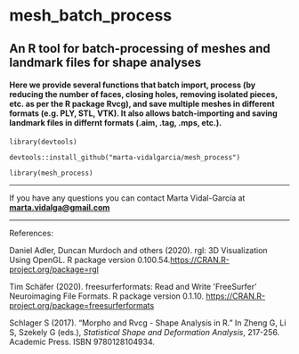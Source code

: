# mesh_batch_process

## An R tool for batch-processing of meshes and landmark files for shape analyses

#### Here we provide several functions that batch import, process (by  reducing the number of faces, closing holes, removing isolated pieces, etc. as per the R package Rvcg), and save multiple meshes in different formats (e.g. PLY, STL, VTK). It also allows batch-importing and saving landmark files in differnt formats (.aim, .tag, .mps, etc.).

`library(devtools)`

`devtools::install_github("marta-vidalgarcia/mesh_process")`

`library(mesh_process)`

***

If you have any questions you can contact Marta Vidal-García at **marta.vidalga@gmail.com**

***

References:

Daniel Adler, Duncan Murdoch and others (2020). rgl: 3D Visualization Using OpenGL. 
R package version 0.100.54.https://CRAN.R-project.org/package=rgl

Tim Schäfer (2020). freesurferformats: Read and Write 'FreeSurfer' Neuroimaging File Formats. 
R package version 0.1.10. https://CRAN.R-project.org/package=freesurferformats

Schlager S (2017). “Morpho and Rvcg - Shape Analysis in R.” In Zheng G, Li S, 
Szekely G (eds.), _Statistical Shape and Deformation Analysis_, 217-256. Academic 
Press. ISBN 9780128104934.
